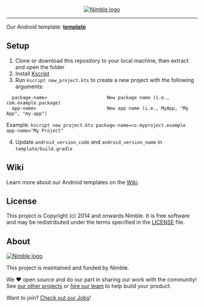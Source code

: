 <p align="center">
  <a href="https://nimblehq.co/">
    <picture>
      <source media="(prefers-color-scheme: dark)" srcset="https://assets.nimblehq.co/logo/dark/logo-dark-text-320.png">
      <img alt="Nimble logo" src="https://assets.nimblehq.co/logo/light/logo-light-text-320.png">
    </picture>    
  </a>
</p>

---

Our Android template: **[template](https://github.com/nimblehq/android-templates/tree/develop/template)**

## Setup

1. Clone or download this repository to your local machine, then extract and open the folder
2. Install [Kscript](https://github.com/holgerbrandl/kscript#installation)
3. Run `kscript new_project.kts` to create a new project with the following arguments:
  ```   
    package-name=                      New package name (i.e., com.example.package)
    app-name=                          New app name (i.e., MyApp, "My App", "my-app")
  ```

  Example: `kscript new_project.kts package-name=co.myproject.example app-name="My Project"`

4. Update `android_version_code` and `android_version_name` in `template/build.gradle`

## Wiki

Learn more about our Android templates on the [Wiki](https://github.com/nimblehq/android-templates/wiki).

## License

This project is Copyright (c) 2014 and onwards Nimble. It is free software and may be redistributed under the terms specified in the [LICENSE] file.

[LICENSE]: /LICENSE

## About
<a href="https://nimblehq.co/">
  <picture>
    <source media="(prefers-color-scheme: dark)" srcset="https://assets.nimblehq.co/logo/dark/logo-dark-text-160.png">
    <img alt="Nimble logo" src="https://assets.nimblehq.co/logo/light/logo-light-text-160.png">
  </picture>
</a>

This project is maintained and funded by Nimble.

We ❤️ open source and do our part in sharing our work with the community!
See [our other projects][community] or [hire our team][hire] to help build your product.

Want to join? [Check out our Jobs][jobs]!

[community]: https://github.com/nimblehq
[hire]: https://nimblehq.co/
[jobs]: https://jobs.nimblehq.co/
